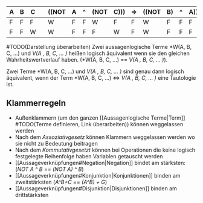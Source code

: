 A| B| C || ((NOT | A | ^|(NOT | C))) | => | ((NOT | B) | ^ | A))
---|---|-|---|---|---|---|---|---|---|---|---|---|---
F | F | F || W | F | F | W | F | F | W | F | F | F
F | F | W || W | F | F | F | W | F | W | F | F | F
#TODO(Darstellung überarbeiten)
Zwei aussagenlogische Terme *W(A, B, C, ...) und *V(A , B, C, ... )* heißen logisch äquivalent wenn sie den gleichen Wahrheitswertverlauf haben. (*W(A, B, C, ...) == *V(A , B, C, ... )*).

Zwei Terme *W(A, B, C, ...) und *V(A , B, C, ... )* sind genau dann logisch äquivalent, wenn der Term *W(A, B, C, ...) <=> *V(A , B, C, ... )* eine Tautologie ist.

## Klammerregeln
- Außenklammern (um den ganzen [[Aussagenlogische Terme|Term]] #TODO(Terme definieren, Link überarbeiten)) können weggelassen werden
- Nach dem *Assoziativgesetz* können Klammern weggelassen werden wo sie nicht zu Bedeutung beitragen
- Nach dem *Kommutativgesetzt* können bei Operationen die keine logisch festgelegte Reihenfolge haben Variablen getauscht werden
- [[Aussageverknüpfungen#Negation|Negation]] bindet am stärksten: (*NOT A ^ B == (NOT A) ^ B*)
- [[Aussageverknüpfungen#Konjunktion|Konjunktionen]] binden am zweitstärksten (*A^B+C == (A^B) + G*)
- [[Aussageverknüpfungen#Disjunktion|Disjunktionen]] binden am drittstärksten
